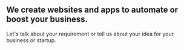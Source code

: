 <section id="about" class="about">
  <div class="container">
    <div class="row">
      <div class="col-lg-12 text-center">
        <h2>We create websites and apps to automate or boost your business.</h2>
        <p class="lead">Let's talk about your requirement or tell us about your idea for your business or startup.</a></p>
      </div>
    </div>
    <!-- /.row -->
  </div>
  <!-- /.container -->
</section>
